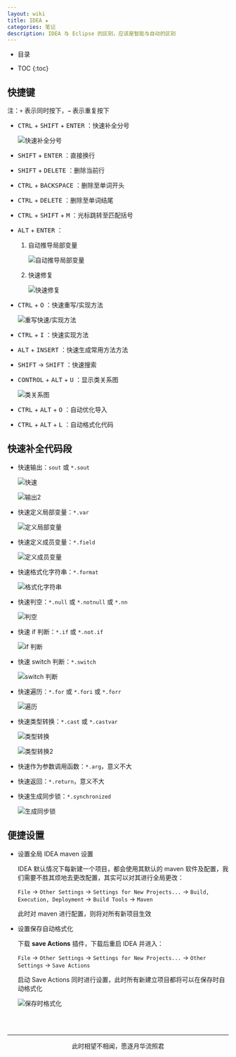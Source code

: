 ```yaml
---
layout: wiki
title: IDEA ★
categories: 笔记
description: IDEA 与 Eclipse 的区别，应该是智能与自动的区别
---
```


* 目录

* TOC
{:toc}

## 快捷键

注：`+` 表示同时按下，`→` 表示重复按下

* <kbd>CTRL</kbd> + <kbd>SHIFT</kbd> + <kbd>ENTER</kbd> ：快速补全分号

    ![快速补全分号](/images/posts/auto-generate-semicolon.gif "快速补全分号")

* <kbd>SHIFT</kbd> + <kbd>ENTER</kbd> ：直接换行

* <kbd>SHIFT</kbd> + <kbd>DELETE</kbd> ：删除当前行

* <kbd>CTRL</kbd> + <kbd>BACKSPACE</kbd> ：删除至单词开头

* <kbd>CTRL</kbd> + <kbd>DELETE</kbd> ：删除至单词结尾

* <kbd>CTRL</kbd> + <kbd>SHIFT</kbd> + <kbd>M</kbd> ：光标跳转至匹配括号

* <kbd>ALT</kbd> + <kbd>ENTER</kbd> ：


    1. 自动推导局部变量

        ![自动推导局部变量](/images/posts/introduce-local-variable.gif "自动推导局部变量")

    2. 快速修复

        ![快速修复](/images/posts/auto-error-correction.gif "快速修复")

* <kbd>CTRL</kbd> + <kbd>O</kbd> ：快速重写/实现方法

    ![重写快速/实现方法](/images/posts/override-or-implement.gif "快速选择重写或实现方法")

* <kbd>CTRL</kbd> + <kbd>I</kbd> ：快速实现方法

* <kbd>ALT</kbd> + <kbd>INSERT</kbd> ：快速生成常用方法方法

* <kbd>SHIFT</kbd> → <kbd>SHIFT</kbd> ：快速搜索

* <kbd>CONTROL</kbd> + <kbd>ALT</kbd> + <kbd>U</kbd> ：显示类关系图

    ![类关系图](/images/posts/class-relation.gif "类关系图")

* <kbd>CTRL</kbd> + <kbd>ALT</kbd> + <kbd>O</kbd> ：自动优化导入

* <kbd>CTRL</kbd> + <kbd>ALT</kbd> + <kbd>L</kbd> ：自动格式化代码

## 快速补全代码段

* 快速输出：`sout` 或 `*.sout`

    ![快速](/images/posts/sout.gif "输出")

    ![输出2](/images/posts/sout2.gif "输出2")

* 快速定义局部变量：`*.var`

    ![定义局部变量](/images/posts/var.gif "定义局部变量")

* 快速定义成员变量：`*.field`

    ![定义成员变量](/images/posts/field.gif "定义成员变量")

* 快速格式化字符串：`*.format`

    ![格式化字符串](/images/posts/format.gif "格式化字符串")

* 快速判空：`*.null` 或 `*.notnull` 或 `*.nn`

    ![判空](/images/posts/null.gif "判空")

* 快速 if 判断：`*.if` 或 `*.not.if`

    ![if 判断](/images/posts/if.gif "if 判断")

* 快速 switch 判断：`*.switch`

    ![switch 判断](/images/posts/switch.gif "switch 判断")

* 快速遍历：`*.for` 或 `*.fori` 或 `*.forr`

    ![遍历](/images/posts/for.gif "遍历")

* 快速类型转换：`*.cast` 或 `*.castvar`

    ![类型转换](/images/posts/cast.gif "类型转换")

    
    ![类型转换2](/images/posts/castvar.gif "类型转换2")

* 快速作为参数调用函数：`*.arg`，意义不大

* 快速返回：`*.return`，意义不大

* 快速生成同步锁：`*.synchronized`

    ![生成同步锁](/images/posts/synchronized.gif "生成同步锁")

## 便捷设置

* 设置全局 IDEA maven 设置

    IDEA 默认情况下每新建一个项目，都会使用其默认的 maven 软件及配置，我们需要不胜其烦地去更改配置，其实可以对其进行全局更改：

    `File` → `Other Settings` → `Settings for New Projects...` → `Build, Execution, Deployment` → `Build Tools` → `Maven`

    此时对 maven 进行配置，则将对所有新项目生效

* 设置保存自动格式化

    下载 **save Actions** 插件，下载后重启 IDEA 并进入：

    `File` → `Other Settings` → `Settings for New Projects...` → `Other Settings` → `Save Actions`

    启动 Save Actions 同时进行设置，此时所有新建立项目都将可以在保存时自动格式化

    ![保存时格式化](/images/posts/formating-with-save.gif "保存时格式化")


<br/><br/>
<hr/>
<p style="text-align:center">此时相望不相闻，愿逐月华流照君</p>